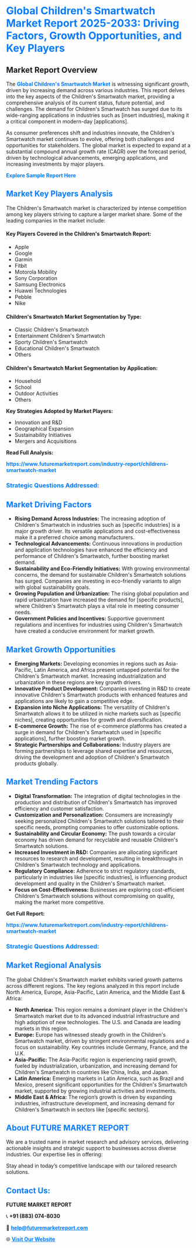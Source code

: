 <h1 style="color: #007BFF;">Global Children's Smartwatch Market Report 2025-2033: Driving Factors, Growth Opportunities, and Key Players</h1>

<section id="overview">
<h2>Market Report Overview</h2>
<p>The <a href="https://www.futuremarketreport.com/industry-report/childrens-smartwatch-market" style="color: #007BFF; text-decoration: none;"><strong>Global Children's Smartwatch Market</strong></a> is witnessing significant growth, driven by increasing demand across various industries. This report delves into the key aspects of the Children's Smartwatch market, providing a comprehensive analysis of its current status, future potential, and challenges. The demand for Children's Smartwatch has surged due to its wide-ranging applications in industries such as [insert industries], making it a critical component in modern-day [applications].</p>
<p>As consumer preferences shift and industries innovate, the Children's Smartwatch market continues to evolve, offering both challenges and opportunities for stakeholders. The global market is expected to expand at a substantial compound annual growth rate (CAGR) over the forecast period, driven by technological advancements, emerging applications, and increasing investments by major players.</p>
</section>

<section id="overview">
<p><a href="https://www.futuremarketreport.com/request-sample/reportId=60652" style="color: #007BFF; text-decoration: none;"><strong>Explore Sample Report Here</strong></a></p>
</section>

<section id="key-players">
<h2 style="color: #007BFF;">Market Key Players Analysis</h2>
<p>The Children's Smartwatch market is characterized by intense competition among key players striving to capture a larger market share. Some of the leading companies in the market include:</p>
<h4>Key Players Covered in the Children's Smartwatch Report:</h4>
<ul><li>Apple</li><li>Google</li><li>Garmin</li><li>Fitbit</li><li>Motorola Mobility</li><li>Sony Corporation</li><li>Samsung Electronics</li><li>Huawei Technologies</li><li>Pebble</li><li>Nike</li></ul>
<h4>Children's Smartwatch Market Segmentation by Type:</h4>
<ul><li>Classic Children&#039;s Smartwatch</li><li>Entertainment Children&#039;s Smartwatch</li><li>Sporty Children&#039;s Smartwatch</li><li>Educational Children&#039;s Smartwatch</li><li>Others</li></ul>

<h4>Children's Smartwatch Market Segmentation by Application:</h4>
<ul><li>Household</li><li>School</li><li>Outdoor Activities</li><li>Others</li></ul>
<p><strong>Key Strategies Adopted by Market Players:</strong></p>
<ul>
<li>Innovation and R&D</li>
<li>Geographical Expansion</li>
<li>Sustainability Initiatives</li>
<li>Mergers and Acquisitions</li>
</ul>
</section>

<section>
<p><strong>Read Full Analysis: </strong></p><a href="https://www.futuremarketreport.com/industry-report/childrens-smartwatch-market" style="color: #007BFF; text-decoration: none;"><strong>https://www.futuremarketreport.com/industry-report/childrens-smartwatch-market</strong></a>
<h3 style="color: #007BFF;">Strategic Questions Addressed:</h3>
</section>

<section id="driving-factors">
<h2 style="color: #007BFF;">Market Driving Factors</h2>
<ul>
<li><strong>Rising Demand Across Industries:</strong> The increasing adoption of Children's Smartwatch in industries such as [specific industries] is a major growth driver. Its versatile applications and cost-effectiveness make it a preferred choice among manufacturers.</li>
<li><strong>Technological Advancements:</strong> Continuous innovations in production and application technologies have enhanced the efficiency and performance of Children's Smartwatch, further boosting market demand.</li>
<li><strong>Sustainability and Eco-Friendly Initiatives:</strong> With growing environmental concerns, the demand for sustainable Children's Smartwatch solutions has surged. Companies are investing in eco-friendly variants to align with global sustainability goals.</li>
<li><strong>Growing Population and Urbanization:</strong> The rising global population and rapid urbanization have increased the demand for [specific products], where Children's Smartwatch plays a vital role in meeting consumer needs.</li>
<li><strong>Government Policies and Incentives:</strong> Supportive government regulations and incentives for industries using Children's Smartwatch have created a conducive environment for market growth.</li>
</ul>
</section>

<section id="growth-opportunities">
<h2 style="color: #007BFF;">Market Growth Opportunities</h2>
<ul>
<li><strong>Emerging Markets:</strong> Developing economies in regions such as Asia-Pacific, Latin America, and Africa present untapped potential for the Children's Smartwatch market. Increasing industrialization and urbanization in these regions are key growth drivers.</li>
<li><strong>Innovative Product Development:</strong> Companies investing in R&D to create innovative Children's Smartwatch products with enhanced features and applications are likely to gain a competitive edge.</li>
<li><strong>Expansion into Niche Applications:</strong> The versatility of Children's Smartwatch allows it to be utilized in niche markets such as [specific niches], creating opportunities for growth and diversification.</li>
<li><strong>E-commerce Growth:</strong> The rise of e-commerce platforms has created a surge in demand for Children's Smartwatch used in [specific applications], further boosting market growth.</li>
<li><strong>Strategic Partnerships and Collaborations:</strong> Industry players are forming partnerships to leverage shared expertise and resources, driving the development and adoption of Children's Smartwatch products globally.</li>
</ul>
</section>

<section id="trending-factors">
<h2 style="color: #007BFF;">Market Trending Factors</h2>
<ul>
<li><strong>Digital Transformation:</strong> The integration of digital technologies in the production and distribution of Children's Smartwatch has improved efficiency and customer satisfaction.</li>
<li><strong>Customization and Personalization:</strong> Consumers are increasingly seeking personalized Children's Smartwatch solutions tailored to their specific needs, prompting companies to offer customizable options.</li>
<li><strong>Sustainability and Circular Economy:</strong> The push towards a circular economy has driven demand for recyclable and reusable Children's Smartwatch solutions.</li>
<li><strong>Increased Investment in R&D:</strong> Companies are allocating significant resources to research and development, resulting in breakthroughs in Children's Smartwatch technology and applications.</li>
<li><strong>Regulatory Compliance:</strong> Adherence to strict regulatory standards, particularly in industries like [specific industries], is influencing product development and quality in the Children's Smartwatch market.</li>
<li><strong>Focus on Cost-Effectiveness:</strong> Businesses are exploring cost-efficient Children's Smartwatch solutions without compromising on quality, making the market more competitive.</li>
</ul>
</section>

<section>
<p><strong>Get Full Report: </strong></p><a href="https://www.futuremarketreport.com/industry-report/childrens-smartwatch-market" style="color: #007BFF; text-decoration: none;"><strong>https://www.futuremarketreport.com/industry-report/childrens-smartwatch-market</strong></a>
<h3 style="color: #007BFF;">Strategic Questions Addressed:</h3>
</section>


<section id="regional-analysis">
<h2 style="color: #007BFF;">Market Regional Analysis</h2>
<p>The global Children's Smartwatch market exhibits varied growth patterns across different regions. The key regions analyzed in this report include North America, Europe, Asia-Pacific, Latin America, and the Middle East & Africa:</p>
<ul>
<li><strong>North America:</strong> This region remains a dominant player in the Children's Smartwatch market due to its advanced industrial infrastructure and high adoption of new technologies. The U.S. and Canada are leading markets in this region.</li>
<li><strong>Europe:</strong> Europe has witnessed steady growth in the Children's Smartwatch market, driven by stringent environmental regulations and a focus on sustainability. Key countries include Germany, France, and the U.K.</li>
<li><strong>Asia-Pacific:</strong> The Asia-Pacific region is experiencing rapid growth, fueled by industrialization, urbanization, and increasing demand for Children's Smartwatch in countries like China, India, and Japan.</li>
<li><strong>Latin America:</strong> Emerging markets in Latin America, such as Brazil and Mexico, present significant opportunities for the Children's Smartwatch market, supported by growing industrial activities and investments.</li>
<li><strong>Middle East & Africa:</strong> The region’s growth is driven by expanding industries, infrastructure development, and increasing demand for Children's Smartwatch in sectors like [specific sectors].</li>
</ul>
</section>

<footer>
<h2 style="color: #007BFF;">About FUTURE MARKET REPORT</h2>
<p>We are a trusted name in market research and advisory services, delivering actionable insights and strategic support to businesses across diverse industries. Our expertise lies in offering:</p>

<p>Stay ahead in today’s competitive landscape with our tailored research solutions.</p>

<h2 style="color: #007BFF;">Contact Us:</h2>
<p><strong>FUTURE MARKET REPORT</strong></p>
<p>📞 <strong>+91 (883) 074-8030</strong></p>
<p>📧 <strong><a href="mailto:help@futuremarketreport.com" style="color: #007BFF;">help@futuremarketreport.com</a></strong></p>
<p>🌐 <strong><a href="https://www.futuremarketreport.com/" style="color: #007BFF;">Visit Our Website</a></strong></p>
</footer>